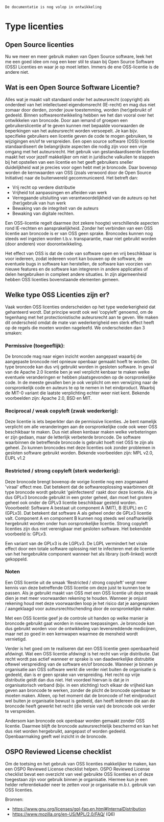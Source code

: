 ```{warning}
De documentatie is nog volop in ontwikkeling
```
# Type licenties

## Open Source licenties

Nu we meer en meer gebruik maken van Open Source software, leek het me een goed idee om nog een keer stil te staan bij 
Open Source Software (OSS) Licenties en waar je op moet letten. Immers de ene OSS-licentie is de andere niet.


## Wat is een Open Source Software Licentie?


Alles wat je maakt valt standaard onder het auteursrecht (copyright) als onderdeel van het intellectueel eigendomsrecht
(IE-recht) en mag dus niet zomaar door derden, zonder jouw toestemming, worden (her)gebruikt of gedeeld. Binnen
softwareontwikkeling hebben we het dan vooral over het ontwikkelen van broncode. Door aan iemand of groepen een
gebruikerslicentie af te geven kunnen met bepaalde voorwaarden de beperkingen van het auteursrecht worden versoepelt. 
Je kan bijv. specifieke gebruikers een licentie geven de code te mogen gebruiken, te wijzigingen en/of te verspreiden.
Een open source software (OSS) licentie standaardiseert de belangrijkste aspecten die nodig zijn voor een vrije omgang
met het auteursrecht. Het gebruik van gestandaardiseerde licenties maakt het voor jezelf makkelijker om niet in juridische
valkuilen te stappen bij het opstellen van een licentie en het geeft gebruikers sneller duidelijkheid wat je precies voor
ogen hebt met je broncode. Daar bovenop worden de kernwaarden van OSS (zoals verwoord door de Open Source Initiative) naar
de buitenwereld gecommuniceerd. Het betreft dan:

- Vrij recht op verdere distributie
- Vrijheid tot aanpassingen en afleiden van werk
- Verregaande uitsluiting van verantwoordelijkheid van de auteurs op het (her)gebruik van hun werk
- Bewaking van de integriteit van de auteurs
- Bewaking van digitale rechten.

Een OSS-licentie regelt daarmee (tot zekere hoogte) verschillende aspecten rond IE-rechten en aansprakelijkheid. 
Zonder het verbinden van een OSS licentie aan broncode is er van OSS geen sprake. Broncodes kunnen nog steeds wel 
ingezien worden t.b.v. transparantie, maar niet gebruikt worden (door anderen) voor doorontwikkeling.

Het effect van OSS is dat de code van software open en vrij beschikbaar is voor iedereen, zodat iedereen voort kan 
bouwen op de software, de eventuele bugs in software kan herstellen, de software kan voorzien van nieuwe features en 
de software kan integreren in andere applicaties of delen hergebruiken in compleet andere situaties. In zijn
algemeenheid hebben OSS licenties bovenstaande elementen gemeen.

## Welke type OSS Licenties zijn er?
Vaak worden OSS licenties onderscheiden op het type wederkerigheid dat gehanteerd wordt. Dat principe wordt ook wel 
‘copyleft’ genoemd, om de tegenhang met het protectionistische auteursrecht aan te geven. We maken dit onderscheid 
omdat de mate van wederkerigheid een sterk effect heeft op de regels die moeten worden nageleefd. We onderscheiden 
dan 3 smaken:

### Permissive (toegeeflijk):
De broncode mag naar eigen inzicht worden aangepast waaarbij de aangepaste broncode niet opnieuw openbaar gemaakt 
hoeft te worden. Dit type broncode kan dus vrij gebruikt worden in gesloten software. In geval van de Apache 2.0 
licentie ben je wel verplicht kenbaar te maken welke eventuele veranderingen er hebben plaatsgevonden op de 
oorspronkelijke code. In de meeste gevallen ben je ook verplicht om een verwijzing naar de oorspronkelijk code en 
auteurs te op te nemen in het eindproduct. Waarbij de MIT-0 variant die laatste verplichting echter weer niet kent. 
Bekende voorbeelden zijn: Apache 2.0, BSD en MIT.

### Reciprocal / weak copyleft (zwak wederkerig):
Deze licentie is iets beperkter dan de permissive licenties. Je bent namelijk verplicht om alle veranderingen aan de 
oorspronkelijke code ook weer OSS beschikbaar te maken. Dus niet alleen kenbaar maken welke verbeteringen er zijn 
gedaan, maar de letterlijk verbeterde broncode. De software waarbinnen de betreffende broncode is gebruikt hoeft niet 
OSS te zijn als geheel. Zo kunnen broncodes met deze licenties ook zonder problemen in gesloten software gebruikt 
worden. Bekende voorbeelden zijn: MPL v2.0, EUPL v1.2

### Restricted / strong copyleft (sterk wederkerig):
Deze broncode brengt bovenop de vorige licentie nog een zogenaamd 'viraal' effect mee. Dat betekent dat de 
softwareoplossing waarbinnen dit type broncode wordt gebruikt 'geïnfecteerd' raakt door deze licentie. Als je dus
GPLv3 broncode gebruikt in een groter geheel, dan moet het grotere geheel ook onder de GPLv3 licentie beschikbaar 
gesteld worden.
Vooorbeeld: Software A bestaat uit component A (MIT), B (EUPL) en C (GPLv3). Dat betekent dat software A als geheel 
onder de GPLv3 licentie valt. Component A en component B kunnen nog steeds wel onafhankelijk hergebruikt worden onder 
hun oorspronkelijke licentie. Strong copyleft licenties zijn dus niet verenigbaar met gesloten software. Het bekendste 
voorbeeld is: GPLv3.

Een variant van de GPLv3 is de LGPLv3. De LGPL vermindert het virale effect door een totale software oplossing niet 
te infecteren met de licentie van het hergebruikte component wanneer het als library (soft-linked) wordt gekoppeld.

### Noten

Een OSS licentie uit de smaak ‘Restricted / strong copyleft’ vergt meer kennis van deze betreffende OSS licentie om 
deze juist te kunnen toe te passen. Als je gebruikt maakt van OSS met een OSS licentie uit deze smaak dien je met meer 
voorwaarden rekening te houden. Wanneer je onjuist rekening houd met deze voorwaarden loop je het risico dat je 
aangesproken / aangeklaagd voor auteursrechtschending door de oorspronkelijke maker.

Met een OSS licentie geef je de controle uit handen op welke manier je broncode gebruikt gaat worden in nieuwe 
toepassingen. Je broncode kan dus gebruikt worden voor de ontwikkeling van levensreddende medicijnen, maar net zo goed 
in een kernwapen waarmee de mensheid wordt vernietigd.

Verder is het goed om te realiseren dat een OSS licentie geen openbaarheid afdwingt. Wat een OSS licentie afdwingt is 
het recht van vrije distributie. Dat recht wordt pas actief wanneer er sprake is van daadwerkelijke distrubitie oftewel 
verspreiding van de software en/of broncode. Wanneer je binnen je organisatie aan OSS software werkt die verder niet 
buiten de organisatie is gedeeld, dan is er geen sprake van verspreiding. Het recht op vrije distributie geldt dan dus 
niet. Het voordeel hiervan is dat je in organisatorisch verband (bijv. in een stichting) toch elkaar de vrijheid kan 
geven aan broncode te werken, zonder de plicht de broncode openbaar te moeten maken. Alleen, op het moment dat de 
broncode of het eindproduct wel buiten je organisatie bewust is gedeeld, dan heeft iedereen die aan de broncode heeft 
gewerkt het recht (die versie van) de broncode ook verder te verspreiden.

Andersom kan broncode ook openbaar worden gemaakt zonder OSS licentie. Daarmee blijft de broncode auteursrechtelijk
beschermd en kan het dus niet worden hergebruikt, aangepast of worden gedeeld. Openbaarmaking geeft wel inzicht in
de broncode.

## OSPO Reviewed License checklist

Om de toetsing en het gebruik van OSS licenties makkelijker te maken, kan een OSPO Reviewed License checklist helpen. 
OSPO Reviewed License checklist bevat een overzicht van veel gebruikte OSS licenties en of deze toegestaan zijn voor 
gebruik binnen je organisatie. Hiermee kun je een helder referentiekader neer te zetten voor je organisatie m.b.t. 
gebruik van OSS licenties.

Bronnen:
- https://www.gnu.org/licenses/gpl-faq.en.html#InternalDistribution
- https://www.mozilla.org/en-US/MPL/2.0/FAQ/ (Q6)


